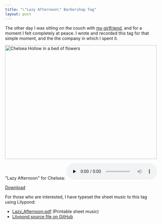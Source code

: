 ```yaml
---
title: "\"Lazy Afternoon\" Barbershop Tag"
layout: post
---
```


<p style="text-align: left;">The other day I was sitting on the couch with <a href="http://www.chelseahollow.com">my girlfriend</a>, and for a moment I felt completely at peace. I wrote and recorded this tag for that simple moment, and the the company in which I spent it.</p>
<a href="http://blog.classicalcode.com/wp-content/uploads/2009/06/n695475033_6330053_5271599.jpg"><img class="size-large wp-image-554 aligncenter" title="n695475033_6330053_5271599" src="http://blog.classicalcode.com/wp-content/uploads/2009/06/n695475033_6330053_5271599-500x375.jpg" alt="Chelsea Hollow in a bed of flowers" width="500" height="375" /></a>

"Lazy Afternoon" for Chelsea: <audio id="wp_mep_26" src="http://blog.classicalcode.com/wp-content/uploads/2009/06/Lazy-Afternoon.mp3" type="audio/mp3"    controls="controls" preload="none"  ></audio>

<a href="http://blog.classicalcode.com/wp-content/uploads/2009/06/Lazy-Afternoon.mp3">Download</a>
<p style="text-align: left;">For those who are interested, I have typeset the sheet music to this tag using Lilypond:<a href="http://blog.classicalcode.com/wp-content/uploads/2009/06/Lazy_Afternoon.pdf"></a></p>

- <a href="http://blog.classicalcode.com/wp-content/uploads/2009/06/Lazy_Afternoon.pdf">Lazy_Afternoon.pdf</a> (Printable sheet music)
- <a href="https://github.com/captbaritone/eldredge-lazy_afternoon">Lilypond source file on GitHub</a>
